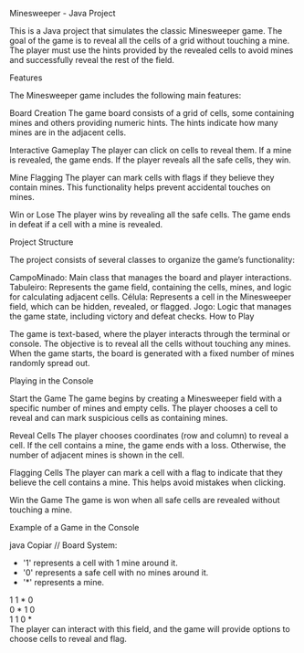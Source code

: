 Minesweeper - Java Project

This is a Java project that simulates the classic Minesweeper game. The goal of the game is to reveal all the cells of a grid without touching a mine. The player must use the hints provided by the revealed cells to avoid mines and successfully reveal the rest of the field.

Features

The Minesweeper game includes the following main features:

Board Creation
The game board consists of a grid of cells, some containing mines and others providing numeric hints. The hints indicate how many mines are in the adjacent cells.

Interactive Gameplay
The player can click on cells to reveal them. If a mine is revealed, the game ends. If the player reveals all the safe cells, they win.

Mine Flagging
The player can mark cells with flags if they believe they contain mines. This functionality helps prevent accidental touches on mines.

Win or Lose
The player wins by revealing all the safe cells. The game ends in defeat if a cell with a mine is revealed.

Project Structure

The project consists of several classes to organize the game’s functionality:

CampoMinado: Main class that manages the board and player interactions.
Tabuleiro: Represents the game field, containing the cells, mines, and logic for calculating adjacent cells.
Célula: Represents a cell in the Minesweeper field, which can be hidden, revealed, or flagged.
Jogo: Logic that manages the game state, including victory and defeat checks.
How to Play

The game is text-based, where the player interacts through the terminal or console. The objective is to reveal all the cells without touching any mines. When the game starts, the board is generated with a fixed number of mines randomly spread out.

Playing in the Console

Start the Game
The game begins by creating a Minesweeper field with a specific number of mines and empty cells. The player chooses a cell to reveal and can mark suspicious cells as containing mines.

Reveal Cells
The player chooses coordinates (row and column) to reveal a cell. If the cell contains a mine, the game ends with a loss. Otherwise, the number of adjacent mines is shown in the cell.

Flagging Cells
The player can mark a cell with a flag to indicate that they believe the cell contains a mine. This helps avoid mistakes when clicking.

Win the Game
The game is won when all safe cells are revealed without touching a mine.

Example of a Game in the Console

java
Copiar
// Board System:
- '1' represents a cell with 1 mine around it.
- '0' represents a safe cell with no mines around it.
- '*' represents a mine.

1 1 * 0  
0 * 1 0  
1 1 0 *  
The player can interact with this field, and the game will provide options to choose cells to reveal and flag.
